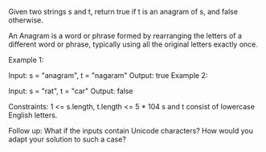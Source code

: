 Given two strings s and t, return true if t is an anagram of s, and false otherwise.

An Anagram is a word or phrase formed by rearranging the letters of a different word or phrase, typically using all the original letters exactly once.

Example 1:

Input: s = "anagram", t = "nagaram"
Output: true
Example 2:

Input: s = "rat", t = "car"
Output: false

Constraints:
1 <= s.length, t.length <= 5 \* 104
s and t consist of lowercase English letters.

Follow up: What if the inputs contain Unicode characters? How would you adapt your solution to such a case?
